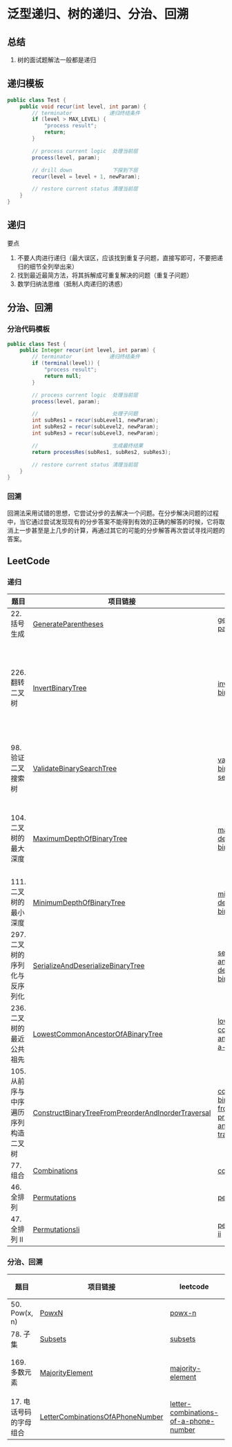 # 泛型递归、树的递归、分治、回溯

## 总结
1. 树的面试题解法一般都是递归

## 递归模板
```java
public class Test {
    public void recur(int level, int param) {
        // terminator            递归终结条件
        if (level > MAX_LEVEL) {
            "process result";
            return;
        }

        // process current logic  处理当前层
        process(level, param);

        // drill down             下探到下层
        recur(level = level + 1, newParam);

        // restore current status 清理当前层
    }
}
```

## 递归
要点
1. 不要人肉进行递归（最大误区，应该找到重复子问题，直接写即可，不要把递归的细节全列举出来）
2. 找到最近最简方法，将其拆解成可重复解决的问题（重复子问题）
3. 数学归纳法思维（抵制人肉递归的诱惑）

## 分治、回溯

### 分治代码模板
```java
public class Test {
    public Integer recur(int level, int param) {
        // terminator            递归终结条件
        if (terminal(level)) {
            "process result";
            return null;
        }

        // process current logic  处理当前层
        process(level, param);

        //                        处理子问题
        int subRes1 = recur(subLevel1, newParam);
        int subRes2 = recur(subLevel2, newParam);
        int subRes3 = recur(subLevel3, newParam);

        //                        生成最终结果
        return processRes(subRes1, subRes2, subRes3);

        // restore current status 清理当前层
    }
}
```

### 回溯
回溯法采用试错的思想，它尝试分步的去解决一个问题。在分步解决问题的过程中，当它通过尝试发现现有的分步答案不能得到有效的正确的解答的时候，它将取消上一步甚至是上几步的计算，再通过其它的可能的分步解答再次尝试寻找问题的答案。


## LeetCode

### 递归
| 题目 | 项目链接 | leetcode | 心得 |
|---|---|---|---|
| 22. 括号生成 | [GenerateParentheses](../section-7/leetcode7/GenerateParentheses.java) | [generate-parentheses](https://leetcode-cn.com/problems/generate-parentheses/) | 递归 + 剪枝  |
| 226. 翻转二叉树 | [InvertBinaryTree](leetcode3/InvertBinaryTree.java) | [invert-binary-tree](https://leetcode-cn.com/problems/invert-binary-tree/) | 递归模板实现即可，还可以使用DFS、BFS两者代码基本一致  |
| 98. 验证二叉搜索树 | [ValidateBinarySearchTree](leetcode3/ValidateBinarySearchTree.java) | [validate-binary-search-tree](https://leetcode-cn.com/problems/validate-binary-search-tree/) | 二叉搜索树的中序遍历是单调递增的 |
| 104. 二叉树的最大深度 | [MaximumDepthOfBinaryTree](leetcode3/MaximumDepthOfBinaryTree.java) | [maximum-depth-of-binary-tree](https://leetcode-cn.com/problems/maximum-depth-of-binary-tree/) | 由逐层计算深度，由上到下、由下到上均可  |
| 111. 二叉树的最小深度 | [MinimumDepthOfBinaryTree](leetcode3/MinimumDepthOfBinaryTree.java) | [minimum-depth-of-binary-tree](https://leetcode-cn.com/problems/minimum-depth-of-binary-tree/) |   |
| 297. 二叉树的序列化与反序列化 | [SerializeAndDeserializeBinaryTree](leetcode3/SerializeAndDeserializeBinaryTree.java) | [serialize-and-deserialize-binary-tree](https://leetcode-cn.com/problems/serialize-and-deserialize-binary-tree/) | 不遵循示例，直接用DFS |
| 236. 二叉树的最近公共祖先 | [LowestCommonAncestorOfABinaryTree](leetcode3/LowestCommonAncestorOfABinaryTree.java) | [lowest-common-ancestor-of-a-binary-tree](https://leetcode-cn.com/problems/lowest-common-ancestor-of-a-binary-tree/) | DFS  |
| 105. 从前序与中序遍历序列构造二叉树 | [ConstructBinaryTreeFromPreorderAndInorderTraversal](leetcode3/ConstructBinaryTreeFromPreorderAndInorderTraversal.java) | [construct-binary-tree-from-preorder-and-inorder-traversal](https://leetcode-cn.com/problems/construct-binary-tree-from-preorder-and-inorder-traversal/) | 递归「DFS」 |
| 77. 组合 | [Combinations](leetcode3/Combinations.java) | [combinations](https://leetcode-cn.com/problems/combinations/) | 递归 |
| 46. 全排列 | [Permutations](leetcode3/Permutations.java) | [permutations](https://leetcode-cn.com/problems/permutations/) | 回溯 |
| 47. 全排列 II | [PermutationsIi](leetcode3/PermutationsIi.java) | [permutations-ii](https://leetcode-cn.com/problems/permutations-ii/) | 回溯+SET |

### 分治、回溯
| 题目 | 项目链接 | leetcode | 心得 |
|---|---|---|---|
| 50. Pow(x, n) | [PowxN](leetcode3/PowxN.java) | [powx-n](https://leetcode-cn.com/problems/powx-n/) | 递归 |
| 78. 子集 | [Subsets](leetcode3/Subsets.java) | [subsets](https://leetcode-cn.com/problems/subsets/) | 递归 |
| 169. 多数元素 | [MajorityElement](leetcode3/MajorityElement.java) | [majority-element](https://leetcode-cn.com/problems/majority-element/) | 多种解法 |
| 17. 电话号码的字母组合 | [LetterCombinationsOfAPhoneNumber](leetcode3/LetterCombinationsOfAPhoneNumber.java) | [letter-combinations-of-a-phone-number](https://leetcode-cn.com/problems/letter-combinations-of-a-phone-number/) | 回溯算法 |
